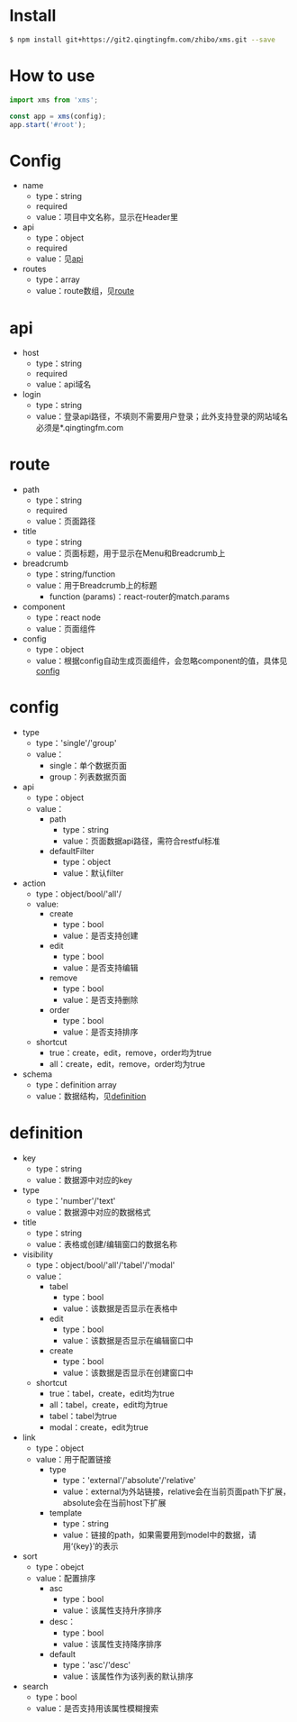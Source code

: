# Install
```bash
$ npm install git+https://git2.qingtingfm.com/zhibo/xms.git --save
```

# How to use
```javascript
import xms from 'xms';

const app = xms(config);
app.start('#root');
```

# Config
* name
    * type：string
    * required
    * value：项目中文名称，显示在Header里
* api
    * type：object
    * required
    * value：见[api](#api)
* routes
    * type：array
    * value：route数组，见[route](#route)

# api
* host
    * type：string
    * required
    * value：api域名
* login
    * type：string
    * value：登录api路径，不填则不需要用户登录；此外支持登录的网站域名必须是*.qingtingfm.com

# route
* path
    * type：string
    * required
    * value：页面路径
* title
    * type：string
    * value：页面标题，用于显示在Menu和Breadcrumb上
* breadcrumb
    * type：string/function
    * value：用于Breadcrumb上的标题
        * function (params)：react-router的match.params
* component
    * type：react node
    * value：页面组件
* config
    * type：object
    * value：根据config自动生成页面组件，会忽略component的值，具体见[config](#config)

# config
* type
    * type：'single'/'group'
    * value：
        * single：单个数据页面
        * group：列表数据页面
* api
    * type：object
    * value：
        * path
            * type：string
            * value：页面数据api路径，需符合restful标准
        * defaultFilter
            * type：object
            * value：默认filter
* action
    * type：object/bool/'all'/
    * value:
        * create
            * type：bool
            * value：是否支持创建
        * edit
            * type：bool
            * value：是否支持编辑
        * remove
            * type：bool
            * value：是否支持删除
        * order
            * type：bool
            * value：是否支持排序
    *  shortcut
        * true：create，edit，remove，order均为true
        * all：create，edit，remove，order均为true
* schema
    * type：definition array 
    * value：数据结构，见[definition](#difinition)

# definition
* key
    * type：string
    * value：数据源中对应的key
* type
    * type：'number'/'text' 
    * value：数据源中对应的数据格式
* title
    * type：string
    * value：表格或创建/编辑窗口的数据名称
* visibility
    * type：object/bool/'all'/'tabel'/'modal'
    * value：
        * tabel
            * type：bool
            * value：该数据是否显示在表格中
        * edit
            * type：bool
            * value：该数据是否显示在编辑窗口中
        * create
            * type：bool
            * value：该数据是否显示在创建窗口中
    *  shortcut
        * true：tabel，create，edit均为true
        * all：tabel，create，edit均为true
        * tabel：tabel为true
        * modal：create，edit为true    
* link
    * type：object
    * value：用于配置链接
        * type 
            * type：'external'/'absolute'/'relative'
            * value：external为外站链接，relative会在当前页面path下扩展，absolute会在当前host下扩展
        * template
            * type：string
            * value：链接的path，如果需要用到model中的数据，请用‘{key}’的表示
* sort
    * type：obejct
    * value：配置排序
        * asc
            * type：bool  
            * value：该属性支持升序排序
        * desc：
            * type：bool  
            * value：该属性支持降序排序 
        * default
            * type：'asc'/'desc'  
            * value：该属性作为该列表的默认排序  
* search
    * type：bool
    * value：是否支持用该属性模糊搜索

